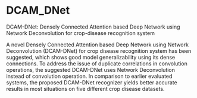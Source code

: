 # DCAM_DNet
DCAM-DNet: Densely Connected Attention based  Deep Network using Network Deconvolution for  crop-disease recognition system


A  novel Densely Connected Attention based  Deep Network using Network Deconvolution (DCAM-DNet) for crop disease recognition system has been suggested, which  shows good model generalizability using its dense connections. To address the issue of duplicate correlations in convolution  operations, the suggested DCAM-DNet uses Network Deconvolution instead of convolution operation. In comparison to  earlier evaluated systems, the proposed DCAM-DNet recognizer yields better accurate results in most situations on five  different crop disease datasets.
